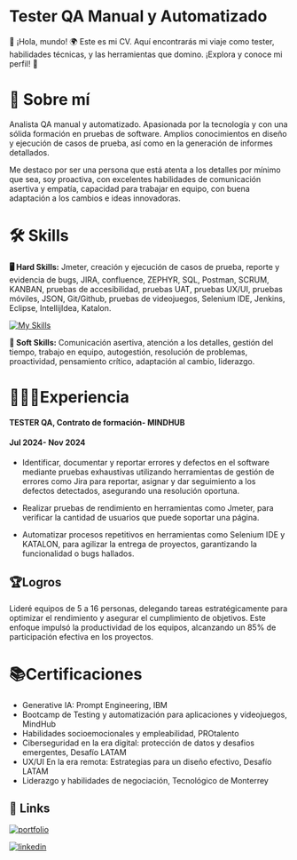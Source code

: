 # Tester QA Manual y Automatizado
👋 ¡Hola, mundo! 🌍 Este es mi CV. Aquí encontrarás mi viaje como tester, habilidades técnicas, 
y las herramientas que domino. ¡Explora y conoce mi perfil! 🚀



# 🚀 Sobre mí 
Analista QA manual y automatizado. Apasionada por la tecnología y con una sólida formación en pruebas de software.
Amplios conocimientos en diseño y ejecución de casos de prueba, así como en la generación de informes detallados. 

Me destaco por ser una persona que está atenta a los detalles por mínimo que sea, soy proactiva, 
con excelentes habilidades de comunicación asertiva y empatía, capacidad para trabajar en equipo, 
con buena adaptación a los cambios e ideas innovadoras.


# 🛠 Skills 

**🖥️ Hard Skills:**  Jmeter, creación y ejecución de casos de prueba, reporte y evidencia de bugs, JIRA, confluence, 
ZEPHYR, SQL, Postman, SCRUM, KANBAN, pruebas de accesibilidad, pruebas UAT, pruebas UX/UI, pruebas móviles, JSON, Git/Github, 
pruebas de videojuegos, Selenium IDE, Jenkins, Eclipse, IntellijIdea, Katalon.


[![My Skills](https://skillicons.dev/icons?i=js,java,selenium,git,cloudflare,python,eclipse,idea,jenkins,postman)](https://skillicons.dev)


**🧠 Soft Skills:** Comunicación asertiva, atención a los detalles, gestión del tiempo, trabajo en equipo, autogestión, 
resolución de problemas, proactividad, pensamiento crítico, adaptación al cambio, liderazgo.


# 👩🏻‍💻Experiencia
#### TESTER QA, Contrato de formación- MINDHUB
#### Jul 2024- Nov 2024

- Identificar, documentar y reportar errores y defectos en el software mediante pruebas exhaustivas utilizando herramientas de
  gestión de errores como Jira para reportar, asignar y dar seguimiento a los defectos detectados, asegurando una resolución oportuna.
  
- Realizar pruebas de rendimiento en herramientas como Jmeter, para verificar la cantidad de usuarios  que puede soportar una página.
  
- Automatizar procesos repetitivos en herramientas como Selenium IDE y KATALON, para agilizar la entrega de proyectos,
  garantizando la funcionalidad o  bugs hallados.
  
## 🏆Logros
Lideré equipos de 5 a 16 personas, delegando tareas estratégicamente para optimizar el rendimiento y asegurar el cumplimiento de objetivos. 
Este enfoque impulsó la productividad de los equipos, alcanzando un 85% de participación efectiva en los proyectos.


# 📚Certificaciones
- Generative IA: Prompt Engineering, IBM
- Bootcamp de Testing y automatización para aplicaciones y videojuegos, MindHub
- Habilidades socioemocionales y empleabilidad, PROtalento
- Ciberseguridad en la era digital: protección de datos y desafios emergentes, Desafío LATAM
- UX/UI En la era remota: Estrategias para un diseño efectivo, Desafío LATAM
- Liderazgo y habilidades de negociación, Tecnológico de Monterrey 


## 🔗 Links
[![portfolio](https://img.shields.io/badge/my_insignia-000?style=for-the-badge&logo=ko-fi&logoColor=white)](https://www.acreditta.com/credential/2d47b01d-663f-4418-94ba-47a201cbcb23)

[![linkedin](https://img.shields.io/badge/linkedin-0A66C2?style=for-the-badge&logo=linkedin&logoColor=white)](https://www.linkedin.com/in/wilyajani-altuve/)


